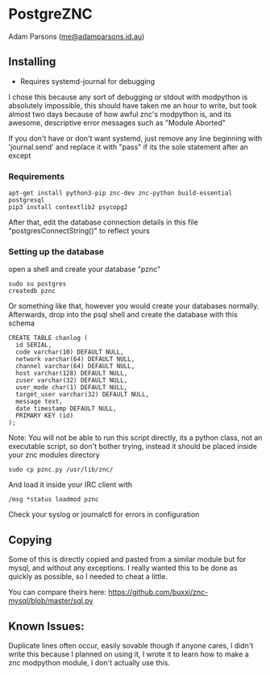 # PostgreZNC
Adam Parsons (me@adamparsons.id.au)

## Installing
* Requires systemd-journal for debugging 

I chose this because any sort of debugging or stdout with modpython is absolutely impossible, this should have taken me an hour to write, but took almost two days because of how awful znc's modpython is, and its awesome, descriptive error messages such as "Module Aborted"

If you don't have or don't want systemd, just remove any line beginning with 'journal.send' and 
replace it with "pass" if its the sole statement after an except

### Requirements

    apt-get install python3-pip znc-dev znc-python build-essential postgresql
    pip3 install contextlib2 psycopg2

After that, edit the database connection details in this file "postgresConnectString()" to reflect yours

### Setting up the database

open a shell and create your database "pznc" 

    sudo su postgres
    createdb pznc

Or something like that, however you would create your databases normally.
Afterwards, drop into the psql shell and create the database with this schema

    CREATE TABLE chanlog (
      id SERIAL,
      code varchar(10) DEFAULT NULL,
      network varchar(64) DEFAULT NULL,
      channel varchar(64) DEFAULT NULL,
      host varchar(128) DEFAULT NULL,
      zuser varchar(32) DEFAULT NULL,
      user_mode char(1) DEFAULT NULL,
      target_user varchar(32) DEFAULT NULL,
      message text,
      date timestamp DEFAULT NULL,
      PRIMARY KEY (id)
    );


Note: You will not be able to run this script directly, its a python class, not an executable script, so don't bother trying, instead it should be placed inside your znc modules directory

    sudo cp pznc.py /usr/lib/znc/

And load it inside your IRC client with 

    /msg *status loadmod pznc

Check your syslog or journalctl for errors in configuration

## Copying
Some of this is directly copied and pasted from a similar module but for mysql, and without any exceptions. I really wanted this to be done as quickly as possible, so I needed to cheat a little.

You can compare theirs here: https://github.com/buxxi/znc-mysql/blob/master/sql.py

## Known Issues: 
Duplicate lines often occur, easily sovable though if anyone cares, I didn't write this because
I planned on using it, I wrote it to learn how to make a znc modpython module, I don't actually use this.
